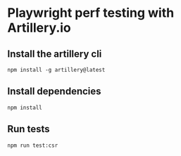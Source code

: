 # Playwright perf testing with Artillery.io

## Install the artillery cli
```shell
npm install -g artillery@latest
```

## Install dependencies
```shell
npm install
```

## Run tests
```shell
npm run test:csr
```